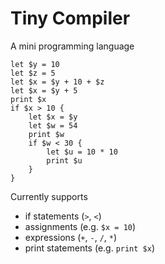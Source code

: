 # Tiny Compiler

A mini programming language
```
let $y = 10
let $z = 5
let $x = $y + 10 + $z
let $x = $y + 5
print $x
if $x > 10 {
    let $x = $y
    let $w = 54
    print $w
    if $w < 30 {
        let $u = 10 * 10
        print $u
    }
}
```

Currently supports
- if statements (`>`, `<`)
- assignments (e.g. `$x = 10`)
- expressions (`+`, `-`, `/`, `*`)
- print statements (e.g. `print $x`)